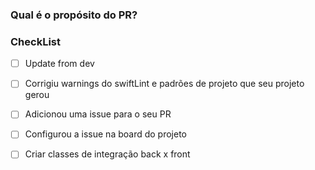 ### Qual é o propósito do PR? 

### CheckList
- [ ] Update from dev
- [ ] Corrigiu warnings do swiftLint e padrões de projeto que seu projeto gerou
- [ ] Adicionou uma issue para o seu PR
- [ ] Configurou a issue na board do projeto
- [ ] Criar classes de integração back x front

